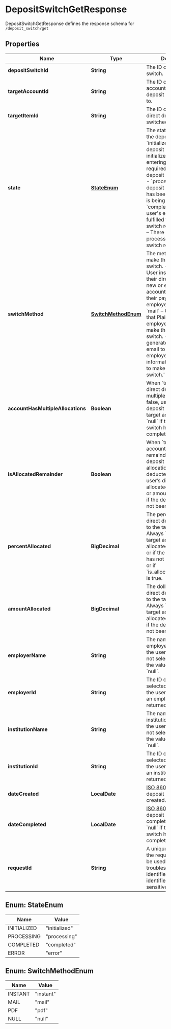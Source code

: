 

# DepositSwitchGetResponse

DepositSwitchGetResponse defines the response schema for `/deposit_switch/get`

## Properties

| Name | Type | Description | Notes |
|------------ | ------------- | ------------- | -------------|
|**depositSwitchId** | **String** | The ID of the deposit switch. |  |
|**targetAccountId** | **String** | The ID of the bank account the direct deposit was switched to. |  |
|**targetItemId** | **String** | The ID of the Item the direct deposit was switched to. |  |
|**state** | [**StateEnum**](#StateEnum) |  The state, or status, of the deposit switch.  - &#x60;initialized&#x60; – The deposit switch has been initialized with the user entering the information required to submit the deposit switch request.  - &#x60;processing&#x60; – The deposit switch request has been submitted and is being processed.  - &#x60;completed&#x60; – The user&#39;s employer has fulfilled the deposit switch request.  - &#x60;error&#x60; – There was an error processing the deposit switch request. |  |
|**switchMethod** | [**SwitchMethodEnum**](#SwitchMethodEnum) | The method used to make the deposit switch.  - &#x60;instant&#x60; – User instantly switched their direct deposit to a new or existing bank account by connecting their payroll or employer account.  - &#x60;mail&#x60; – User requested that Plaid contact their employer by mail to make the direct deposit switch.  - &#x60;pdf&#x60; – User generated a PDF or email to be sent to their employer with the information necessary to make the deposit switch.&#39; |  [optional] |
|**accountHasMultipleAllocations** | **Boolean** | When &#x60;true&#x60;, user’s direct deposit goes to multiple banks. When false, user’s direct deposit only goes to the target account. Always &#x60;null&#x60; if the deposit switch has not been completed. |  |
|**isAllocatedRemainder** | **Boolean** | When &#x60;true&#x60;, the target account is allocated the remainder of direct deposit after all other allocations have been deducted. When &#x60;false&#x60;, user’s direct deposit is allocated as a percent or amount. Always &#x60;null&#x60; if the deposit switch has not been completed. |  |
|**percentAllocated** | **BigDecimal** | The percentage of direct deposit allocated to the target account. Always &#x60;null&#x60; if the target account is not allocated a percentage or if the deposit switch has not been completed or if &#x60;is_allocated_remainder&#x60; is true. |  |
|**amountAllocated** | **BigDecimal** | The dollar amount of direct deposit allocated to the target account. Always &#x60;null&#x60; if the target account is not allocated an amount or if the deposit switch has not been completed. |  |
|**employerName** | **String** | The name of the employer selected by the user. If the user did not select an employer, the value returned is &#x60;null&#x60;. |  [optional] |
|**employerId** | **String** | The ID of the employer selected by the user. If the user did not select an employer, the value returned is &#x60;null&#x60;. |  [optional] |
|**institutionName** | **String** | The name of the institution selected by the user. If the user did not select an institution, the value returned is &#x60;null&#x60;. |  [optional] |
|**institutionId** | **String** | The ID of the institution selected by the user. If the user did not select an institution, the value returned is &#x60;null&#x60;. |  [optional] |
|**dateCreated** | **LocalDate** | [ISO 8601](https://wikipedia.org/wiki/ISO_8601) date the deposit switch was created.  |  |
|**dateCompleted** | **LocalDate** | [ISO 8601](https://wikipedia.org/wiki/ISO_8601) date the deposit switch was completed. Always &#x60;null&#x60; if the deposit switch has not been completed.  |  |
|**requestId** | **String** | A unique identifier for the request, which can be used for troubleshooting. This identifier, like all Plaid identifiers, is case sensitive. |  |



## Enum: StateEnum

| Name | Value |
|---- | -----|
| INITIALIZED | &quot;initialized&quot; |
| PROCESSING | &quot;processing&quot; |
| COMPLETED | &quot;completed&quot; |
| ERROR | &quot;error&quot; |



## Enum: SwitchMethodEnum

| Name | Value |
|---- | -----|
| INSTANT | &quot;instant&quot; |
| MAIL | &quot;mail&quot; |
| PDF | &quot;pdf&quot; |
| NULL | &quot;null&quot; |



